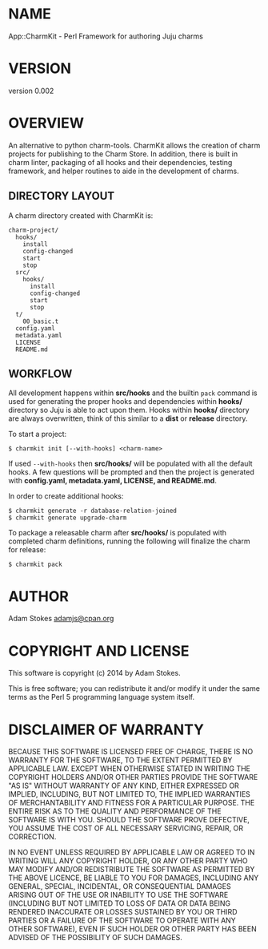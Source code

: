 # NAME

App::CharmKit - Perl Framework for authoring Juju charms

# VERSION

version 0.002

# OVERVIEW

An alternative to python charm-tools. CharmKit allows the creation of charm
projects for publishing to the Charm Store. In addition, there is built in
charm linter, packaging of all hooks and their dependencies, testing framework,
and helper routines to aide in the development of charms.

## DIRECTORY LAYOUT

A charm directory created with CharmKit is:

    charm-project/
      hooks/
        install
        config-changed
        start
        stop
      src/
        hooks/
          install
          config-changed
          start
          stop
      t/
        00_basic.t
      config.yaml
      metadata.yaml
      LICENSE
      README.md

## WORKFLOW

All development happens within **src/hooks** and the builtin `pack` command
is used for generating the proper hooks and dependencies within **hooks/**
directory so Juju is able to act upon them. Hooks within **hooks/** directory
are always overwritten, think of this similar to a **dist** or **release** directory.

To start a project:

    $ charmkit init [--with-hooks] <charm-name>

If used `--with-hooks` then **src/hooks/** will be populated with all the default
hooks. A few questions will be prompted and then the project is generated with
**config.yaml, metadata.yaml, LICENSE, and README.md**.

In order to create additional hooks:

    $ charmkit generate -r database-relation-joined
    $ charmkit generate upgrade-charm

To package a releasable charm after **src/hooks/** is populated with completed
charm definitions, running the following will finalize the charm for release:

    $ charmkit pack

# AUTHOR

Adam Stokes <adamjs@cpan.org>

# COPYRIGHT AND LICENSE

This software is copyright (c) 2014 by Adam Stokes.

This is free software; you can redistribute it and/or modify it under
the same terms as the Perl 5 programming language system itself.

# DISCLAIMER OF WARRANTY

BECAUSE THIS SOFTWARE IS LICENSED FREE OF CHARGE, THERE IS NO WARRANTY
FOR THE SOFTWARE, TO THE EXTENT PERMITTED BY APPLICABLE LAW. EXCEPT
WHEN OTHERWISE STATED IN WRITING THE COPYRIGHT HOLDERS AND/OR OTHER
PARTIES PROVIDE THE SOFTWARE "AS IS" WITHOUT WARRANTY OF ANY KIND,
EITHER EXPRESSED OR IMPLIED, INCLUDING, BUT NOT LIMITED TO, THE
IMPLIED WARRANTIES OF MERCHANTABILITY AND FITNESS FOR A PARTICULAR
PURPOSE. THE ENTIRE RISK AS TO THE QUALITY AND PERFORMANCE OF THE
SOFTWARE IS WITH YOU. SHOULD THE SOFTWARE PROVE DEFECTIVE, YOU ASSUME
THE COST OF ALL NECESSARY SERVICING, REPAIR, OR CORRECTION.

IN NO EVENT UNLESS REQUIRED BY APPLICABLE LAW OR AGREED TO IN WRITING
WILL ANY COPYRIGHT HOLDER, OR ANY OTHER PARTY WHO MAY MODIFY AND/OR
REDISTRIBUTE THE SOFTWARE AS PERMITTED BY THE ABOVE LICENCE, BE LIABLE
TO YOU FOR DAMAGES, INCLUDING ANY GENERAL, SPECIAL, INCIDENTAL, OR
CONSEQUENTIAL DAMAGES ARISING OUT OF THE USE OR INABILITY TO USE THE
SOFTWARE (INCLUDING BUT NOT LIMITED TO LOSS OF DATA OR DATA BEING
RENDERED INACCURATE OR LOSSES SUSTAINED BY YOU OR THIRD PARTIES OR A
FAILURE OF THE SOFTWARE TO OPERATE WITH ANY OTHER SOFTWARE), EVEN IF
SUCH HOLDER OR OTHER PARTY HAS BEEN ADVISED OF THE POSSIBILITY OF SUCH
DAMAGES.

